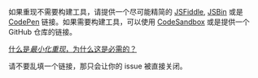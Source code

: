 如果重现不需要构建工具，请提供一个尽可能精简的 [JSFiddle](https://jsfiddle.net/chrisvfritz/50wL7mdz/), [JSBin](https://jsbin.com/) 或是 [CodePen](https://codepen.io) 链接。如果需要构建工具，可以使用 [CodeSandbox](https://codesandbox.io/s/vue) 或是提供一个 GitHub 仓库的链接。

[什么是*最小化重现*，为什么这是必需的？](#modal)

<span class="vue-text danger">请不要乱填一个链接，那只会让你的 issue 被直接关闭。</span>
